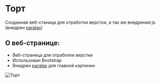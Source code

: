 # Торт
Созданная веб-станица для отработки верстки, а так же внедрения js. (внедрен [paralax](http://pixelcog.github.io/parallax.js/))
## О веб-странице:

- Веб-страница для отработки верстки
- Использован Bootstrap
- Внедрен [paralax](http://pixelcog.github.io/parallax.js/) для главной картинки

![Торт](https://user-images.githubusercontent.com/44715875/124634464-0c1f4e80-de8f-11eb-86fa-7fb9903fa506.png)
